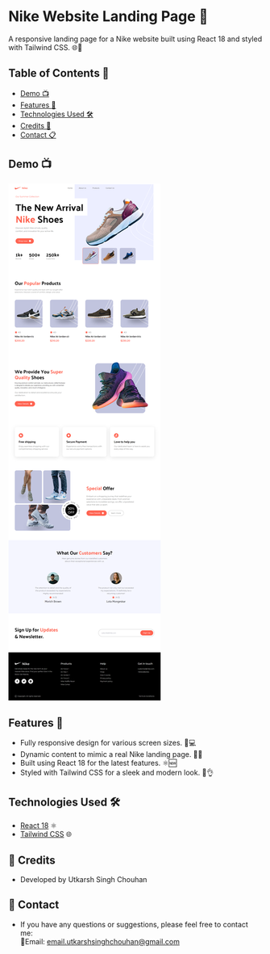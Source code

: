 # Nike Website Landing Page 👟

A responsive landing page for a Nike website built using React 18 and styled with Tailwind CSS. 🌐💨

## Table of Contents 📜

- [Demo 📺](#demo)
- [Features 🌟](#features)
- [Technologies Used 🛠️](#technologies-used)
- [Credits 🤝](#credits)
- [Contact 📋](#contact)

## Demo 📺

![screenshot](https://raw.githubusercontent.com/UtkarshSinghChouhan/Nike_Landing_Page/master/public/web-page-screenshot.png)

## Features 🌟

- Fully responsive design for various screen sizes. 📱💻
- Dynamic content to mimic a real Nike landing page. 🌟🔥
- Built using React 18 for the latest features. ⚛️🆕
- Styled with Tailwind CSS for a sleek and modern look. 🎨👌

## Technologies Used 🛠️

- [React 18](https://reactjs.org/) ⚛️
- [Tailwind CSS](https://tailwindcss.com/) 🌐


## 🙏 Credits
- Developed by Utkarsh Singh Chouhan

## 📧 Contact
- If you have any questions or suggestions, please feel free to contact me: <br/>
📩Email: email.utkarshsinghchouhan@gmail.com


